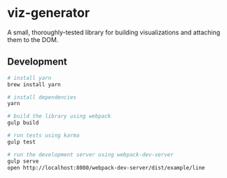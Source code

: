 # viz-generator
A small, thoroughly-tested library for building visualizations and attaching them to the DOM.

## Development
```bash
# install yarn
brew install yarn

# install dependencies
yarn

# build the library using webpack
gulp build

# run tests using karma
gulp test

# run the development server using webpack-dev-server
gulp serve
open http://localhost:8080/webpack-dev-server/dist/example/line
```
